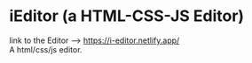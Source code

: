 # iEditor (a HTML-CSS-JS Editor)

link to the Editor --> https://i-editor.netlify.app/  
A html/css/js editor.
